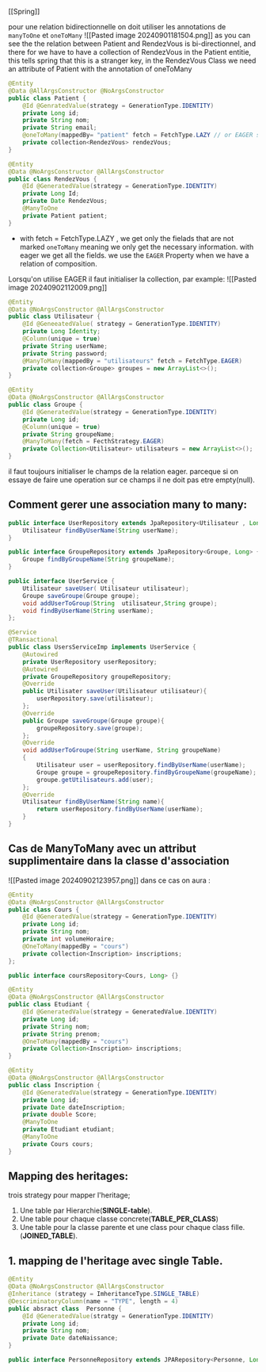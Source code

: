 [[Spring]]

pour une relation bidirectionnelle on doit utiliser les annotations de `manyToOne` et `oneToMany`
![[Pasted image 20240901181504.png]]
as you can see the the relation between Patient and RendezVous is bi-directionnel, and there for we have to have a collection of RendezVous in the Patient entitie, this tells spring that this is a stranger key, in the RendezVous Class we need an attribute of Patient with the annotation of oneToMany

```java
@Entity
@Data @AllArgsConstructor @NoArgsConstructor
public class Patient {
	@Id @GenratedValue(strategy = GenerationType.IDENTITY)
	private Long id;
	private String nom;
	private String email;
	@oneToMany(mappedBy= "patient" fetch = FetchType.LAZY // or EAGER see the explination bellow)
	private collection<RendezVous> rendezVous;
}
```

```java
@Entity
@Data @NoArgsConstructor @AllArgsConstructor
public class RendezVous {
	@Id @GeneratedValue(strategy = GenerationType.IDENTITY)
	private Long Id;
	private Date RendezVous;
	@ManyToOne
	private Patient patient;
}

```

+ with fetch = FetchType.LAZY , we get only the fielads that are not marked `oneToMany` meaning we only get the necessary information. with eager we get all the fields.
we use the `EAGER` Property when we have a relation of composition.

Lorsqu'on utilise EAGER il faut initialiser la collection,
par example:
![[Pasted image 20240902112009.png]]
```java
@Entity
@Data @NoArgsConstructor @AllArgsConstructor
public class Utilisateur {
	@Id @GeneeatedValue( strategy = GenerationType.IDENTITY)
	private Long Identity;
	@Column(unique = true)
	private String userName;
	private String password;
	@ManyToMany(mappedBy = "utilisateurs" fetch = FetchType.EAGER)
	private collection<Groupe> groupes = new ArrayList<>();
}
```

```java
@Entity
@Data @NoArgsConstructor @AllArgsConstructor
public class Groupe {
	@Id @GeneratedValue(strategy = GenerationType.IDENTITY)
	private Long id;
	@Column(unique = true)
	private String groupeName;
	@ManyToMany(fetch = FecthStrategy.EAGER)
	private Collection<Utilisateur> utilisateurs = new ArrayList<>(); 
}
```

il faut toujours initialiser le champs de la relation eager. parceque si on essaye de faire une operation sur ce champs il ne doit pas etre empty(null).


## Comment gerer une association many to many:
```java
public interface UserRepository extends JpaRepository<Utilisateur , Long> {
	Utilisateur findByUserName(String userName);
}
```

```java
public interface GroupeRepository extends JpaRepository<Groupe, Long> {
	Groupe findByGroupeName(String groupeName);
} 
```

```java
public interface UserService {
	Utilisateur saveUser( Utilisateur utilisateur);
	Groupe saveGroupe(Groupe groupe);
	void addUserToGroup(String  utilisateur,String groupe);
	void findByUserName(String userName);
};
```

```java
@Service
@TRansactional
public class UsersServiceImp implements UserService {
	@Autowired
	private UserRepository userRepository;
	@Autowired
	private GroupeRepository groupeRepository;
	@Override
	public Utilisater saveUser(Utilisateur utilisateur){
		userRepository.save(utilisateur);	
	};
	@Override
	public Groupe saveGroupe(Groupe groupe){
		groupeRepository.save(groupe);
	};
	@Override
	void addUserToGroupe(String userName, String groupeName)
	{
		Utilisateur user = userRepository.findByUserName(userName);
		Groupe groupe = groupeRepository.findByGroupeName(groupeName);
		groupe.getUtilisateurs.add(user);
	};
	@Override
	Utilisateur findByUserName(String name){
		return userRepository.findByUserName(userName);
	}
}
```


## Cas de ManyToMany avec un attribut supplimentaire dans la classe d'association

![[Pasted image 20240902123957.png]]
dans ce cas on  aura :
```java
@Entity
@Data @NoArgsConstructor @AllArgsConstructor
public class Cours {
	@Id @GeneratedValue(strategy = GenerationType.IDENTITY)
	private Long id;
	private String nom;
	private int volumeHoraire;
	@OneToMany(mappedBy = "cours")
	private collection<Inscription> inscriptions; 
};
```

```java
public interface coursRepository<Cours, Long> {}
```

```java
@Entity
@Data @NoArgsConstructor @AllArgsConstructor
public class Etudiant {
	@Id @GeneratedValue(strategy = GeneratedValue.IDENTITY)
	private Long id;
	private String nom;
	private String prenom;
	@OneToMany(mappedBy = "cours")
	private Collection<Inscription> inscriptions;	
}
```

```java
@Entity 
@Data @NoArgsConstructor @AllArgsConstructor
public class Inscription {
	@Id @GeneratedValue(strategy = GenerationType.IDENTITY)
	private Long id;
	private Date dateInscription;
	private double Score;
	@ManyToOne
	private Etudiant etudiant;
	@ManyToOne
	private Cours cours;
}
```


## Mapping des heritages:
trois strategy pour mapper l'heritage;
1. Une table par Hierarchie(**SINGLE-table**).
2. Une table pour chaque classe concrete(**TABLE_PER_CLASS**)
3. Une table pour la classe parente et une class pour chaque class fille.(**JOINED_TABLE**). 

## 1. mapping de l'heritage avec single Table.
```java
@Entity
@Data @NoArgsConstructor @AllArgsConstructor
@Inheritance (strategy = ImheritanceType.SINGLE_TABLE)
@DescriminatoryColumn(name = "TYPE", length = 4)
public absract class  Personne {
	@Id @GeneratedValue(stratgy = GenerationType.IDENTITY)
	private Long id;
	private String nom;
	private Date dateNaissance;
}
```

```java
public interface PersonneRepository extends JPARepository<Personne, Long> {}
```